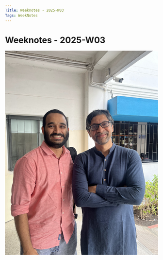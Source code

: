 ```yaml
---
Title: Weeknotes - 2025-W03
Tags: WeekNotes
---
```


# Weeknotes - 2025-W03

![Cover image for 2025-W03](/weeknotes/_images/cover-2025-w03.jpg)

